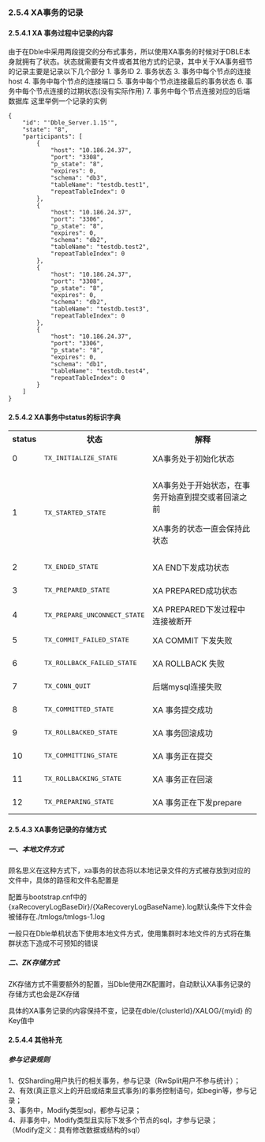 ###  2.5.4 XA事务的记录

#### 2.5.4.1 XA 事务过程中记录的内容       
 
 由于在Dble中采用两段提交的分布式事务，所以使用XA事务的时候对于DBLE本身就拥有了状态。状态就需要有文件或者其他方式的记录，其中关于XA事务细节的记录主要是记录以下几个部分
           1. 事务ID
           2. 事务状态
           3. 事务中每个节点的连接host
           4. 事务中每个节点的连接端口
           5. 事务中每个节点连接最后的事务状态
           6. 事务中每个节点连接的过期状态(没有实际作用)
           7. 事务中每个节点连接对应的后端数据库
这里举例一个记录的实例
```
{
    "id": "'Dble_Server.1.15'",
    "state": "8",
    "participants": [
        {
            "host": "10.186.24.37",
            "port": "3308",
            "p_state": "8",
            "expires": 0,
            "schema": "db3",
            "tableName": "testdb.test1",
            "repeatTableIndex": 0
        },
        {
            "host": "10.186.24.37",
            "port": "3306",
            "p_state": "8",
            "expires": 0,
            "schema": "db2",
            "tableName": "testdb.test2",
            "repeatTableIndex": 0
        },
        {
            "host": "10.186.24.37",
            "port": "3308",
            "p_state": "8",
            "expires": 0,
            "schema": "db2",
            "tableName": "testdb.test3",
            "repeatTableIndex": 0
        },
        {
            "host": "10.186.24.37",
            "port": "3306",
            "p_state": "8",
            "expires": 0,
            "schema": "db1",
            "tableName": "testdb.test4",
            "repeatTableIndex": 0
        }
    ]
}
```

#### 2.5.4.2 XA事务中status的标识字典
<table>
    <tr>
        <th>
            status
        </th>
        <th>
            状态
        </th>
        <th>
            解释
        </th>
    </tr>
    <tr>
        <td>0</td>
        <td><pre>TX_INITIALIZE_STATE</pre></td>
        <td>XA事务处于初始化状态</td>
    </tr>
    <tr>
        <td>1</td>
        <td><pre>TX_STARTED_STATE</pre></td>
        <td>
            <p>XA事务处于开始状态，在事务开始直到提交或者回滚之前</p>
            <p>XA事务的状态一直会保持此状态</p>
        </td>
    </tr>
    <tr>
        <td>2</td>
        <td><pre>TX_ENDED_STATE</pre></td>
        <td>XA END下发成功状态</td>
    </tr>
    <tr>
        <td>3</td>
        <td><pre>TX_PREPARED_STATE</pre></td>
        <td>XA PREPARED成功状态</td>
    </tr>
    <tr>
        <td>4</td>
        <td><pre>TX_PREPARE_UNCONNECT_STATE</pre></td>
        <td>XA PREPARED下发过程中连接被断开</td>
    </tr>
    <tr>
        <td>5</td>
        <td><pre>TX_COMMIT_FAILED_STATE</pre></td>
        <td>XA COMMIT 下发失败</td>
    </tr>
    <tr>
        <td>6</td>
        <td><pre>TX_ROLLBACK_FAILED_STATE</pre></td>
        <td>XA ROLLBACK 失败</td>
    </tr>
    <tr>
        <td>7</td>
        <td><pre>TX_CONN_QUIT</pre></td>
        <td>后端mysql连接失败</td>
    </tr>
    <tr>
        <td>8</td>
        <td><pre>TX_COMMITTED_STATE</pre></td>
        <td>XA 事务提交成功</td>
    </tr>
    <tr>
        <td>9</td>
        <td><pre>TX_ROLLBACKED_STATE</pre></td>
        <td>XA 事务回滚成功</td>
    </tr>
    <tr>
        <td>10</td>
        <td><pre>TX_COMMITTING_STATE</pre></td>
        <td>XA 事务正在提交</td>
    </tr>
    <tr>
        <td>11</td>
        <td><pre>TX_ROLLBACKING_STATE</pre></td>
        <td>XA 事务正在回滚</td>
    </tr>
    <tr>
        <td>12</td>
        <td><pre>TX_PREPARING_STATE</pre></td>
        <td>XA 事务正在下发prepare</td>
    </tr>
</table>

#### 2.5.4.3  XA事务记录的存储方式
#####  一、本地文件方式
   顾名思义在这种方式下，xa事务的状态将以本地记录文件的方式被存放到对应的文件中，具体的路径和文件名配置是

   配置与bootstrap.cnf中的{xaRecoveryLogBaseDir}/{XaRecoveryLogBaseName}.log默认条件下文件会被储存在./tmlogs/tmlogs-1.log

   一般只在Dble单机状态下使用本地文件方式，使用集群时本地文件的方式将在集群状态下造成不可预知的错误

#####  二、ZK存储方式
   ZK存储方式不需要额外的配置，当Dble使用ZK配置时，自动默认XA事务记录的存储方式也会是ZK存储

   具体的XA事务记录的内容保持不变，记录在dble/{clusterId}/XALOG/{myid} 的Key值中

#### 2.5.4.4  其他补充
##### 参与记录规则
1、仅Sharding用户执行的相关事务，参与记录（RwSplit用户不参与统计）；  
2、有效(真正意义上的开启或结束显式事务)的事务控制语句，如begin等，参与记录；  
3、事务中，Modify类型sql，都参与记录；  
4、非事务中，Modify类型且实际下发多个节点的sql，才参与记录；  
（Modify定义：具有修改数据或结构的sql）  

   
